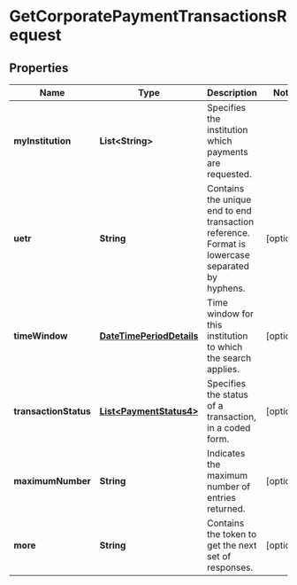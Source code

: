 
# GetCorporatePaymentTransactionsRequest

## Properties
Name | Type | Description | Notes
------------ | ------------- | ------------- | -------------
**myInstitution** | **List&lt;String&gt;** | Specifies the institution which payments are requested. | 
**uetr** | **String** | Contains the unique end to end transaction reference.   Format is lowercase separated by hyphens. |  [optional]
**timeWindow** | [**DateTimePeriodDetails**](DateTimePeriodDetails.md) | Time window for this institution to which the search applies. |  [optional]
**transactionStatus** | [**List&lt;PaymentStatus4&gt;**](PaymentStatus4.md) | Specifies the status of a transaction, in a coded form. |  [optional]
**maximumNumber** | **String** | Indicates the maximum number of entries returned. |  [optional]
**more** | **String** | Contains the token to get the next set of responses. |  [optional]




